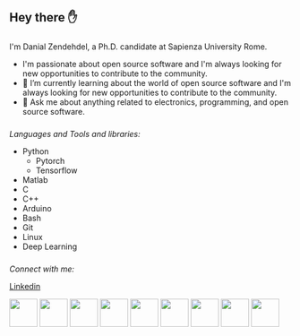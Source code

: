 ## Hey there ✋

### 
I'm Danial Zendehdel, a Ph.D. candidate at Sapienza University Rome. 
- I'm passionate about open source software and I'm always looking for new opportunities to contribute to the community.
- 🌱 I’m currently learning about the world of open source software and I'm always looking for new opportunities to contribute to the community.
- 💬 Ask me about anything related to electronics, programming, and open source software.


### 
*Languages and Tools and libraries:* 

- Python
  * Pytorch
  * Tensorflow
- Matlab
- C
- C++
- Arduino
- Bash
- Git
- Linux
- Deep Learning
  
### 
*Connect with me:* 

[Linkedin](https://www.linkedin.com/in/danialzendehdel/)

<img src="https://cdn.jsdelivr.net/gh/devicons/devicon@latest/icons/python/python-original.svg" width=50 /> <img src="https://cdn.jsdelivr.net/gh/devicons/devicon@latest/icons/matlab/matlab-original.svg" width=50/> <img src="https://cdn.jsdelivr.net/gh/devicons/devicon@latest/icons/tensorflow/tensorflow-original.svg"  width=50 /> <img src="https://cdn.jsdelivr.net/gh/devicons/devicon@latest/icons/pytorch/pytorch-original.svg"  width=50 />  <img src="https://cdn.jsdelivr.net/gh/devicons/devicon@latest/icons/github/github-original.svg"  width=50 /> <img src="https://cdn.jsdelivr.net/gh/devicons/devicon@latest/icons/bash/bash-original.svg"  width=50 />  <img src="https://cdn.jsdelivr.net/gh/devicons/devicon@latest/icons/linux/linux-plain.svg"  width=50 />
<img src="https://cdn.jsdelivr.net/gh/devicons/devicon@latest/icons/arduino/arduino-plain.svg"  width=50 />
<img src="https://cdn.jsdelivr.net/gh/devicons/devicon@latest/icons/cplusplus/cplusplus-original.svg"  width=50 />


          
          
          
          
